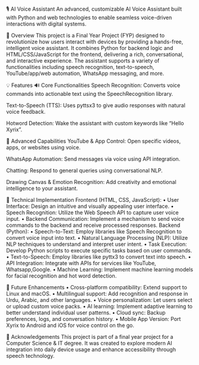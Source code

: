 🎙️ AI Voice Assistant
An advanced, customizable AI Voice Assistant built with Python and web technologies to enable seamless voice-driven interactions with digital systems.

🚀 Overview
This project is a Final Year Project (FYP) designed to revolutionize how users interact with devices by providing a hands-free, intelligent voice assistant. It combines Python for backend logic and HTML/CSS/JavaScript for the frontend, delivering a rich, conversational, and interactive experience. The assistant supports a variety of functionalities including speech recognition, text-to-speech, YouTube/app/web automation, WhatsApp messaging, and more.

💡 Features
🔊 Core Functionalities
Speech Recognition: Converts voice commands into actionable text using the SpeechRecognition library.

Text-to-Speech (TTS): Uses pyttsx3 to give audio responses with natural voice feedback.

Hotword Detection: Wake the assistant with custom keywords like “Hello Xyrix”.

🧠 Advanced Capabilities
YouTube & App Control: Open specific videos, apps, or websites using voice.

WhatsApp Automation: Send messages via voice using API integration.

Chatting: Respond to general queries using conversational NLP.

Drawing Canvas & Emotion Recognition: Add creativity and emotional intelligence to your assistant.

🧰 Technical Implementation
Frontend (HTML, CSS, JavaScript):
•	User Interface: Design an intuitive and visually appealing user interface.
•	Speech Recognition: Utilize the Web Speech API to capture user voice input.
•	Backend Communication: Implement a mechanism to send voice commands to the backend and receive processed responses.
Backend (Python):
•	Speech-to-Text: Employ libraries like Speech Recognition to convert voice input into text.
•	Natural Language Processing (NLP): Utilize NLP techniques to understand and interpret user intent.
•	Task Execution: Develop Python scripts to execute specific tasks based on user commands.
•	Text-to-Speech: Employ libraries like pyttx3 to convert text into speech.
•	API Integration: Integrate with APIs for services like YouTube, Whatsapp,Google.
•	Machine Learning: Implement machine learning models for facial recognition and hot word detection.

📌 Future Enhancements
•	Cross-platform compatibility: Extend support to Linux and macOS.
•	Multilingual support: Add recognition and response in Urdu, Arabic, and other languages.
•	Voice personalization: Let users select or upload custom voice packs.
•	AI learning: Implement adaptive learning to better understand individual user patterns.
•	Cloud sync: Backup preferences, logs, and conversation history.
•	Mobile App Version: Port Xyrix to Android and iOS for voice control on the go.


🙌 Acknowledgements
This project is part of a final year project for a Computer Science & IT degree. It was created to explore modern AI integration into daily device usage and enhance accessibility through speech technology.
